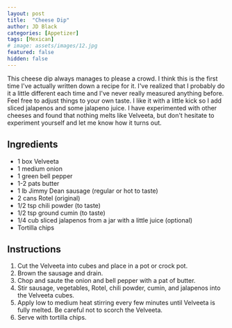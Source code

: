 ```yaml
---
layout: post
title:  "Cheese Dip"
author: JD Black
categories: [Appetizer]
tags: [Mexican]
# image: assets/images/12.jpg
featured: false
hidden: false
---
```


This cheese dip always manages to please a crowd.  I think this is the first time I've actually written down a recipe for it.  I've realized that I probably do it a little different each time and I've never really measured anything before.  Feel free to adjust things to your own taste.  I like it with a little kick so I add sliced jalapenos and some jalapeno juice.  I have experimented with other cheeses and found that nothing melts like Velveeta, but don't hesitate to experiment yourself and let me know how it turns out.

## Ingredients
- 1 box Velveeta
- 1 medium onion
- 1 green bell pepper
- 1-2 pats butter
- 1 lb Jimmy Dean sausage (regular or hot to taste)
- 2 cans Rotel (original)
- 1/2 tsp chili powder (to taste)
- 1/2 tsp ground cumin (to taste)
- 1/4 cub sliced jalapenos from a jar with a little juice (optional)
- Tortilla chips

## Instructions
1. Cut the Velveeta into cubes and place in a pot or crock pot.
1. Brown the sausage and drain.
1. Chop and saute the onion and bell pepper with a pat of butter.
1. Stir sausage, vegetables, Rotel, chili powder, cumin, and jalapenos into the Velveeta cubes.
1. Apply low to medium heat stirring every few minutes until Velveeta is fully melted.  Be careful not to scorch the Velveeta.
1. Serve with tortilla chips.  
